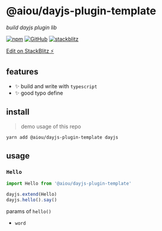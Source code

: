 # @aiou/dayjs-plugin-template
*build dayjs plugin lib*

[![npm](https://img.shields.io/npm/v/@aiou/dayjs-plugin-template)](https://github.com/spring-catponents/dayjs-plugin-template/tree/master/packages/dayjs-plugin-template) [![GitHub](https://img.shields.io/npm/l/@aiou/dayjs-plugin-template)](https://github.com/spring-catponents/dayjs-plugin-template/tree/master/packages/dayjs-plugin-template) [![stackblitz](https://img.shields.io/badge/%E2%9A%A1%EF%B8%8Fstackblitz-online-blue)](https://stackblitz.com/github/spring-catponents/dayjs-plugin-template/tree/master/packages/dayjs-plugin-template)

[Edit on StackBlitz ⚡️](https://stackblitz.com/github/spring-catponents/dayjs-plugin-template/tree/master/packages/dayjs-plugin-template)

## features

- ✨ build and write with `typescript`
- ✨ good typo define

## install
> demo usage of this repo

```sh
yarn add @aiou/dayjs-plugin-template dayjs
```

## usage

### `Hello`

```ts
import Hello from '@aiou/dayjs-plugin-template'

dayjs.extend(Hello)
dayjs.hello().say()
```

params of `hello()`

- `word`
